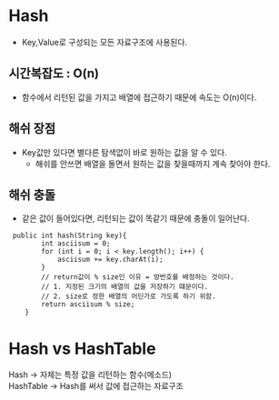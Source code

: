 # Hash

- Key,Value로 구성되는 모든 자료구조에 사용된다.
## 시간복잡도 : O(n)
- 함수에서 리턴된 값을 가지고 배열에 접근하기 때문에 속도는 O(n)이다.
## 해쉬 장점
- Key값만 있다면 별다른 탐색없이 바로 원하는 값을 알 수 있다.
  - 해쉬를 안쓰면 배열을 돌면서 원하는 값을 찾을때까지 계속 찾아야 한다.
## 해쉬 충돌
- 같은 값이 들어있다면, 리턴되는 값이 똑같기 때문에 충돌이 일어난다.

```
 public int hash(String key){
        int asciisum = 0;
        for (int i = 0; i < key.length(); i++) {
            asciisum += key.charAt(i);
        }
        // return값이 % size인 이유 = 방번호를 배정하는 것이다.
        // 1. 지정된 크기의 배열의 값을 저장하기 떄문이다.
        // 2. size로 정한 배열의 어딘가로 가도록 하기 위함.
        return asciisum % size;
    }
```

# Hash vs HashTable
Hash → 자체는 특정 값을 리턴하는 함수(메소드)<br>
HashTable → Hash를 써서 값에 접근하는 자료구조

